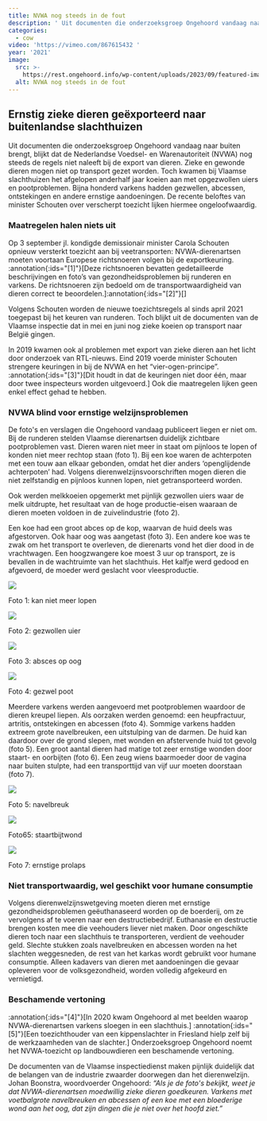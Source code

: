 ```yaml
---
title: NVWA nog steeds in de fout
description: ' Uit documenten die onderzoeksgroep Ongehoord vandaag naar buiten brengt, blijkt dat de Nederlandse Voedsel- en warenautoriteit (NVWA), nog steeds zieke en gewonde dieren goedkeurt voor export. Het afgelopen jaar werden meerdere dieren met ernstige aandoenigen naar Vlaamse slachthuizen getransporteerd.'
categories:
  - cow
video: 'https://vimeo.com/867615432 '
year: '2021'
image:
  src: >-
    https://rest.ongehoord.info/wp-content/uploads/2023/09/featured-image-000.jpg
  alt: NVWA nog steeds in de fout
---
```


## Ernstig zieke dieren geëxporteerd naar buitenlandse slachthuizen

Uit documenten die onderzoeksgroep Ongehoord vandaag naar buiten brengt, blijkt dat de Nederlandse Voedsel- en Warenautoriteit (NVWA) nog steeds de regels niet naleeft bij de export van dieren. Zieke en gewonde dieren mogen niet op transport gezet worden. Toch kwamen bij Vlaamse slachthuizen het afgelopen anderhalf jaar koeien aan met opgezwollen uiers en pootproblemen. Bijna honderd varkens hadden gezwellen, abcessen, ontstekingen en andere ernstige aandoeningen. De recente beloftes van minister Schouten over verscherpt toezicht lijken hiermee ongeloofwaardig.

### Maatregelen halen niets uit

Op 3 september jl. kondigde demissionair minister Carola Schouten opnieuw versterkt toezicht aan bij veetransporten: NVWA\-dierenartsen moeten voortaan Europese richtsnoeren volgen bij de exportkeuring. :annotation{:ids="[1]"}[Deze richtsnoeren bevatten gedetailleerde beschrijvingen en foto’s van gezondheidsproblemen bij runderen en varkens. De richtsnoeren zijn bedoeld om de transportwaardigheid van dieren correct te beoordelen.]:annotation{:ids="[2]"}[]

Volgens Schouten worden de nieuwe toezichtsregels al sinds april 2021 toegepast bij het keuren van runderen. Toch blijkt uit de documenten van de Vlaamse inspectie dat in mei en juni nog zieke koeien op transport naar België gingen.

In 2019 kwamen ook al problemen met export van zieke dieren aan het licht door onderzoek van RTL-nieuws. Eind 2019 voerde minister Schouten strengere keuringen in bij de NVWA en het “vier-ogen-principe”. :annotation{:ids="[3]"}[Dit houdt in dat de keuringen niet door één, maar door twee inspecteurs worden uitgevoerd.] Ook die maatregelen lijken geen enkel effect gehad te hebben.

### NVWA blind voor ernstige welzijnsproblemen

De foto's en verslagen die Ongehoord vandaag publiceert liegen er niet om. Bij de runderen stelden Vlaamse dierenartsen duidelijk zichtbare pootproblemen vast. Dieren waren niet meer in staat om pijnloos te lopen of konden niet meer rechtop staan (foto 1). Bij een koe waren de achterpoten met een touw aan elkaar gebonden, omdat het dier anders ‘openglijdende achterpoten’ had. Volgens dierenwelzijnsvoorschriften mogen dieren die niet zelfstandig en pijnloos kunnen lopen, niet getransporteerd worden.

Ook werden melkkoeien opgemerkt met pijnlijk gezwollen uiers waar de melk uitdrupte, het resultaat van de hoge productie-eisen waaraan de dieren moeten voldoen in de zuivelindustrie (foto 2).

Een koe had een groot abces op de kop, waarvan de huid deels was afgestorven. Ook haar oog was aangetast (foto 3). Een andere koe was te zwak om het transport te overleven, de dierenarts vond het dier dood in de vrachtwagen. Een hoogzwangere koe moest 3 uur op transport, ze is bevallen in de wachtruimte van het slachthuis. Het kalfje werd gedood en afgevoerd, de moeder werd geslacht voor vleesproductie.

![](https://rest.ongehoord.info/wp-content/uploads/2021/09/Foto-1-kan-niet-rechtop-2.jpg)

Foto 1: kan niet meer lopen

![](https://rest.ongehoord.info/wp-content/uploads/2021/09/Foto-2-gezwollen-uier-2.jpg)

Foto 2: gezwollen uier

![](https://rest.ongehoord.info/wp-content/uploads/2021/09/Foto-3-abces-kop-oog-2.jpg)

Foto 3: absces op oog

![](https://rest.ongehoord.info/wp-content/uploads/2021/09/Foto-4-gezwel-poot-1.jpg)

Foto 4: gezwel poot

Meerdere varkens werden aangevoerd met pootproblemen waardoor de dieren kreupel liepen. Als oorzaken werden genoemd: een heupfractuur, artritis, ontstekingen en abcessen (foto 4). Sommige varkens hadden extreem grote navelbreuken, een uitstulping van de darmen. De huid kan daardoor over de grond slepen, met wonden en afstervende huid tot gevolg (foto 5). Een groot aantal dieren had matige tot zeer ernstige wonden door staart- en oorbijten (foto 6). Een zeug wiens baarmoeder door de vagina naar buiten stulpte, had een transporttijd van vijf uur moeten doorstaan (foto 7).

![](https://rest.ongehoord.info/wp-content/uploads/2021/09/Foto-5-navelbreuk-1-859x1024.jpg)

Foto 5: navelbreuk

![](https://rest.ongehoord.info/wp-content/uploads/2021/09/Foto-6-staartbijtwonde-1.jpg)

Foto65: staartbijtwond

![](https://rest.ongehoord.info/wp-content/uploads/2021/09/Foto-7-ernstige-prolaps-1-860x1024.jpg)

Foto 7: ernstige prolaps

### Niet transportwaardig, wel geschikt voor humane consumptie

Volgens dierenwelzijnswetgeving moeten dieren met ernstige gezondheidsproblemen geëuthanaseerd worden op de boerderij, om ze vervolgens af te voeren naar een destructiebedrijf. Euthanasie en destructie brengen kosten mee die veehouders liever niet maken. Door ongeschikte dieren toch naar een slachthuis te transporteren, verdient de veehouder geld. Slechte stukken zoals navelbreuken en abcessen worden na het slachten weggesneden, de rest van het karkas wordt gebruikt voor humane consumptie. Alleen kadavers van dieren met aandoeningen die gevaar opleveren voor de volksgezondheid, worden volledig afgekeurd en vernietigd.

### Beschamende vertoning

:annotation{:ids="[4]"}[In 2020 kwam Ongehoord al met beelden waarop NVWA\-dierenartsen varkens sloegen in een slachthuis.] :annotation{:ids="[5]"}[Een toezichthouder van een kippenslachter in Friesland hielp zelf bij de werkzaamheden van de slachter.] Onderzoeksgroep Ongehoord noemt het NVWA\-toezicht op landbouwdieren een beschamende vertoning.

De documenten van de Vlaamse inspectiedienst maken pijnlijk duidelijk dat de belangen van de industrie zwaarder doorwegen dan het dierenwelzijn. Johan Boonstra, woordvoerder Ongehoord: _“Als je de foto's bekijkt, weet je dat NVWA\-dierenartsen moedwillig zieke dieren goedkeuren. Varkens met voetbalgrote navelbreuken en abcessen of een koe met een bloederige wond aan het oog, dat zijn dingen die je niet over het hoofd ziet.”_
